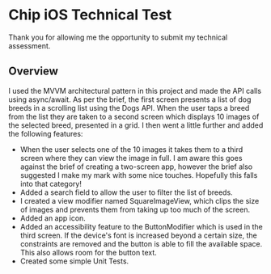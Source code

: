 
# Chip iOS Technical Test

Thank you for allowing me the opportunity to submit my technical assessment.

## Overview

I used the MVVM architectural pattern in this project and made the API calls using async/await. As per the brief, the first screen presents a list of dog breeds in a scrolling list using the Dogs API. When the user taps a breed from the list they are taken to a second screen which displays 10 images of the selected breed, presented in a grid. I then went a little further and added the following features:

- When the user selects one of the 10 images it takes them to a third screen where they can view the image in full. I am aware this goes against the brief of creating a two-screen app, however the brief also suggested I make my mark with some nice touches. Hopefully this falls into that category!
- Added a search field to allow the user to filter the list of breeds.
- I created a view modifier named SquareImageView, which clips the size of images and prevents them from taking up too much of the screen.
- Added an app icon.
- Added an accessibility feature to the ButtonModifier which is used in the third screen. If the device's font is increased beyond a certain size, the constraints are removed and the button is able to fill the available space. This also allows room for the button text.
- Created some simple Unit Tests.
